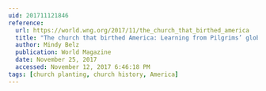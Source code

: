 ```yaml
---
uid: 201711121846
reference:
  url: https://world.wng.org/2017/11/the_church_that_birthed_america
  title: "The church that birthed America: Learning from Pilgrims’ global evangelization"
  author: Mindy Belz
  publication: World Magazine
  date: November 25, 2017
  accessed: November 12, 2017 6:46:18 PM
tags: [church planting, church history, America]
---
```

